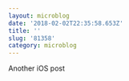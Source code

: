 ```yaml
---
layout: microblog
date: '2018-02-02T22:35:58.653Z'
title: ''
slug: '81358'
category: microblog
---
```

Another iOS post
